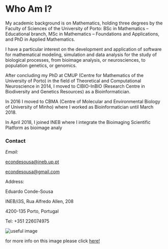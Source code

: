 # Who Am I?

My academic background is on Mathematics, holding three degrees by the Faculty of Sciences of the University of Porto: BSc in Mathematics – Educational branch, MSc in Mathematics – Foundations and Applications, and PhD in Applied Mathematics.

I have a particular interest on the development and application of software for mathematical modeling, simulation and data analysis for the study of biological processes, from bioimage analysis, or neurosciences, to population genetics, or genomics.

After concluding my PhD at CMUP (Centre for Mathematics of the University of Porto) in the field of Theoretical and Computational Neuroscience in 2014, I moved to CIBIO-InBIO (Research Centre in Biodiversity and Genetics Resources) as a Bioinformatician.

In 2016 I moved to CBMA (Centre of Molecular and Environmental Biology of University of Minho) where I worked as Bioinformatician until March 2018.

In April 2018, I joined INEB where I integrate the Bioimaging Scientific Platform as bioimage analy



### Contact

*Email:*

[econdesousa@ineb.up.pt](mailto:econdesousa@ineb.up.pt)

[econdesousa@gmail.com](mailto:econdesousa@gmail.com)

Address:

Eduardo Conde-Sousa

INEB/i3S, Rua Alfredo Allen, 208

4200-135 Porto, Portugal

Tel: +351 226074975

![useful image]( https://econdesousa.github.io/assets/008_passe.gif)

for more info on this image please click [here!](https://github.com/econdesousa/ImageAnalysis/tree/master/gifWithOverlay)
